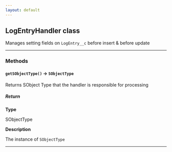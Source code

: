 ```yaml
---
layout: default
---
```


## LogEntryHandler class

Manages setting fields on `LogEntry__c` before insert &amp; before update

---

### Methods

#### `getSObjectType()` → `SObjectType`

Returns SObject Type that the handler is responsible for processing

##### Return

**Type**

SObjectType

**Description**

The instance of `SObjectType`

---

